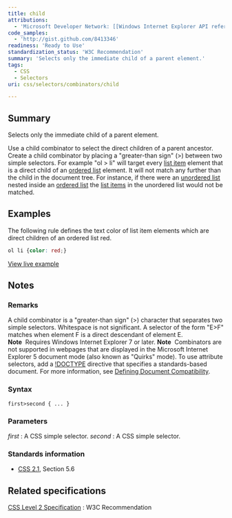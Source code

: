 ```yaml
---
title: child
attributions:
  - 'Microsoft Developer Network: [[Windows Internet Explorer API reference](http://msdn.microsoft.com/en-us/library/ie/aa358819%28v=vs.85%29.aspx) Article]'
code_samples:
  - 'http://gist.github.com/8413346'
readiness: 'Ready to Use'
standardization_status: 'W3C Recommendation'
summary: 'Selects only the immediate child of a parent element.'
tags:
  - CSS
  - Selectors
uri: css/selectors/combinators/child

---
```

## Summary

Selects only the immediate child of a parent element.

 Use a child combinator to select the direct children of a parent ancestor. Create a child combinator by placing a "greater-than sign" (\>) between two simple selectors. For example "ol \> li" will target every [list item](/html/elements/li) element that is a direct child of an [ordered list](/html/elements/ol) element. It will not match any further than the child in the document tree. For instance, if there were an [unordered list](/html/elements/ul) nested inside an [ordered list](/html/elements/ol) the [list items](/html/elements/li) in the unordered list would not be matched.

## Examples

The following rule defines the text color of list item elements which are direct children of an ordered list red.

``` css
ol li {color: red;}
```

[View live example](http://code.webplatform.org/gist/8413346)

## Notes

### Remarks

A child combinator is a "greater-than sign" (\>) character that separates two simple selectors. Whitespace is not significant. A selector of the form "E\>F" matches when element F is a direct descendant of element E. **Note**  Requires Windows Internet Explorer 7 or later. **Note**  Combinators are not supported in webpages that are displayed in the Microsoft Internet Explorer 5 document mode (also known as "Quirks" mode). To use attribute selectors, add a [!DOCTYPE](/html/elements/!DOCTYPE) directive that specifies a standards-based document. For more information, see [Defining Document Compatibility](http://go.microsoft.com/fwlink/p/?LinkID=125785).

### Syntax

`first>second { ... }`

### Parameters

*first*
:   A CSS simple selector.
*second*
:   A CSS simple selector.

### Standards information

-   [CSS 2.1](http://www.w3.org/TR/CSS21/selector.html#child-selectors), Section 5.6

## Related specifications

[CSS Level 2 Specification](http://www.w3.org/TR/CSS2/)
:   W3C Recommendation
